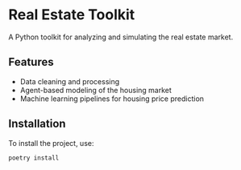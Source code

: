 # Real Estate Toolkit
A Python toolkit for analyzing and simulating the real estate market.

## Features
- Data cleaning and processing
- Agent-based modeling of the housing market
- Machine learning pipelines for housing price prediction

## Installation
To install the project, use:
```bash
poetry install
